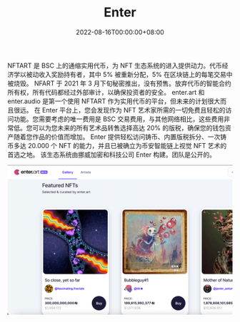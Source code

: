 ﻿---
title: "Enter"
description: "在 Enter 平台上，您会发现作为 NFT 艺术家所需的一切免费且轻松的访问功能。"
date: 2022-08-16T00:00:00+08:00
lastmod: 2022-08-16T00:00:00+08:00
draft: false
authors: ["boogArno"]
featuredImage: "enter.png"
tags: ["Marketplaces","Enter"]
categories: ["nfts"]
nfts: ["Marketplaces"]
blockchain: "BSC"
website: "https://www.enter.art/"
twitter: "https://twitter.com/EnterNFT"
discord: "https://discord.gg/enter"
telegram: ""
github: ""
youtube: ""
twitch: ""
facebook: ""
instagram: "https://instagram.com/EnterNFT"
reddit: "https://www.reddit.com/r/EnterNFT/"
medium: ""
steam: ""
gitbook: ""
googleplay: ""
appstore: ""
status: "Live"
weight: 
lightgallery: true
toc: true
pinned: false
recommend: false
recommend1: false
---
NFTART 是 BSC 上的通缩实用代币，为 NFT 生态系统的进入提供动力。代币经济学以被动收入奖励持有者，其中 5% 被重新分配，5% 在区块链上的每笔交易中被烧毁。
NFART 于 2021 年 3 月下旬秘密推出，没有预售。放弃代币的智能合约所有权，所有代码都经过外部审计，以确保投资者的安全。
enter.art 和 enter.audio 是第一个使用 NFTART 作为实用代币的平台，但未来的计划很大而且很远。
在 Enter 平台上，您会发现作为 NFT 艺术家所需的一切免费且轻松的访问功能。您需要考虑的唯一费用是 BSC 交易费用，与其他网络相比，这些费用非常低。您可以为您未来的所有艺术品转售选择高达 20% 的版税，确保您的钱包资产随着您作品的价值而增加。
Enter 提供轻松访问铸币、内置版税拆分、一次铸币多达 20.000 个 NFT 的能力，并且已被确立为币安智能链上视觉 NFT 艺术的首选之地。
该生态系统由挪威加密和科技公司 Enter 构建。团队是公开的。

![enter-dapp-collectibles-bsc-image2_a15f6dd688b6854876f0a5b26df756b4](enter-dapp-collectibles-bsc-image2_a15f6dd688b6854876f0a5b26df756b4.png)
